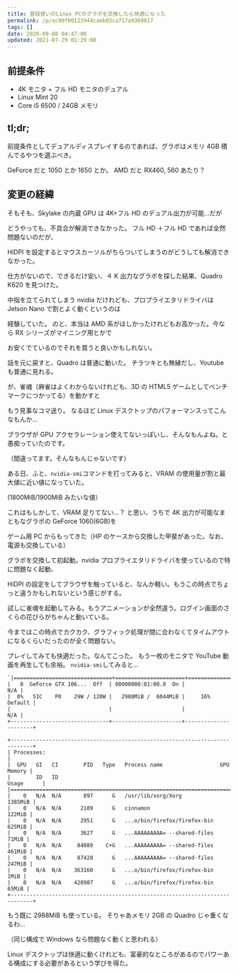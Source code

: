 ```yaml
---
title: 普段使いのLinux PCのグラボを交換したら快適になった
permalink: /p/ac90f00121944caeb03ca717a9369817
tags: []
date: 2020-09-08 04:47:00
updated: 2021-07-29 01:29:08
---
```


## 前提条件

- 4K モニタ + フル HD モニタのデュアル
- Linux Mint 20
- Core i5 6500 / 24GB メモリ

## tl;dr;

前提条件としてデュアルディスプレイするのであれば、グラボはメモリ 4GB 積んでるやつを選ぶべき。

GeForce だと 1050 とか 1650 とか。 AMD だと RX460, 560 あたり？

## 変更の経緯

そもそも、Skylake の内蔵 GPU は 4K+フル HD のデュアル出力が可能…だが

どうやっても、不具合が解消できなかった。 フル HD ＋フル HD であれば全然問題ないのだが、

HiDPI を設定するとマウスカーソルがちらついてしまうのがどうしても解消できなかった。

仕方がないので、できるだけ安い、４ K 出力なグラボを探した結果、Quadro K620 を見つけた。

中指を立てられてしまう nvidia だけれども、プロプライエタリドライバは Jetson Nano で割とよく動くというのは

経験していた。 のと、本当は AMD 系がほしかったけれどもお高かった。今なら RX シリーズがマイニング用とかで

お安くでているのでそれを買うと良いかもしれない。

話を元に戻すと、Quadro は普通に動いた。 チラツキとも無縁だし、Youtube も普通に見れる。

が、雀魂（麻雀はよくわからないけれども、3D の HTML5 ゲームとしてベンチマークにつかってる）を動かすと

もう見事なコマ送り。 なるほど Linux デスクトップのパフォーマンスってこんなもんか…

ブラウザが GPU アクセラレーション使えてないっぽいし、そんなもんよね。と愚痴っていたのです。

（間違ってます。そんなもんじゃないです）

ある日、ふと、`nvidia-smi`コマンドを打ってみると、VRAM の使用量が割と最大値に近い値になっていた。

(1800MiB/1900MiB みたいな値）

これはもしかして、VRAM 足りてない…？ と思い、うちで 4K 出力が可能なまともなグラボの GeForce 1060(6GB)を

ゲーム用 PC からもってきた（HP のケースから交換した甲斐があった。なお、電源も交換している）

グラボを交換して初起動。nvidia プロプライエタリドライバを使っているので特に問題なく起動、

HiDPI の設定をしてブラウザを触っていると、なんか軽い。もうこの時点でちょっと違うかもしれないという感じがする。

試しに雀魂を起動してみる。もうアニメーションが全然違う。ログイン画面のさくらの花びらがちゃんと動いている。

今まではこの時点でカクカク、グラフィック処理が間に合わなくてタイムアウトになるくらいだったのが全く問題ない。

プレイしてみても快適だった。なんてこった。 もう一枚のモニタで YouTube 動画を再生しても余裕。 `nvidia-smi`してみると…

```
`|===============================+======================+======================|
|   0  GeForce GTX 106...  Off  | 00000000:01:00.0  On |                  N/A |
|  0%   51C    P0    29W / 120W |   2988MiB /  6044MiB |     16%      Default |
|                               |                      |                  N/A |
+-------------------------------+----------------------+----------------------+

+-----------------------------------------------------------------------------+
| Processes:                                                                  |
|  GPU   GI   CI        PID   Type   Process name                  GPU Memory |
|        ID   ID                                                   Usage      |
|=============================================================================|
|    0   N/A  N/A       897      G   /usr/lib/xorg/Xorg               1385MiB |
|    0   N/A  N/A      2109      G   cinnamon                          122MiB |
|    0   N/A  N/A      2951      G   ...o/bin/firefox/firefox-bin      625MiB |
|    0   N/A  N/A      3627      G   ...AAAAAAAAA= --shared-files       71MiB |
|    0   N/A  N/A     84089    C+G   ...AAAAAAAAA= --shared-files      461MiB |
|    0   N/A  N/A     87428      G   ...AAAAAAAAA= --shared-files      247MiB |
|    0   N/A  N/A    363160      G   ...o/bin/firefox/firefox-bin        1MiB |
|    0   N/A  N/A    428987      G   ...o/bin/firefox/firefox-bin       65MiB |
+-----------------------------------------------------------------------------+
```

もう既に 2988MiB も使っている。 そりゃあメモリ 2GB の Quadro じゃ重くなるわ…

（同じ構成で Windows なら問題なく動くと思われる）

Linux デスクトップは快適に動くけれども、富豪的なところがあるのでパワーある構成にする必要があるという学びを得た。
